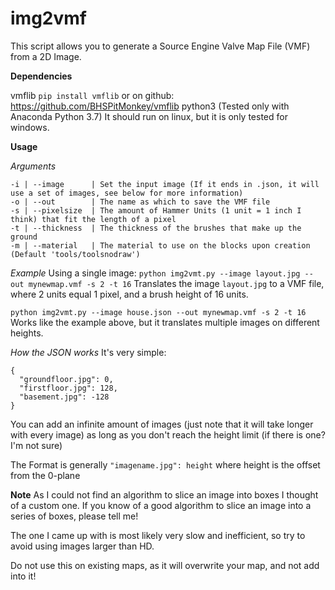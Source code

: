 # img2vmf
This script allows you to generate a Source Engine Valve Map File (VMF) from a 2D Image.

**Dependencies**

vmflib `pip install vmflib` or on github: https://github.com/BHSPitMonkey/vmflib
python3 (Tested only with Anaconda Python 3.7)
It should run on linux, but it is only tested for windows.

**Usage**

*Arguments*
```
-i | --image      | Set the input image (If it ends in .json, it will use a set of images, see below for more information)
-o | --out        | The name as which to save the VMF file
-s | --pixelsize  | The amount of Hammer Units (1 unit = 1 inch I think) that fit the length of a pixel
-t | --thickness  | The thickness of the brushes that make up the ground
-m | --material   | The material to use on the blocks upon creation (Default 'tools/toolsnodraw')
```

*Example*
Using a single image:
`python img2vmt.py --image layout.jpg --out mynewmap.vmf -s 2 -t 16`
    Translates the image `layout.jpg` to a VMF file, where 2 units equal 1 pixel, and a brush height of 16 units.

`python img2vmt.py --image house.json --out mynewmap.vmf -s 2 -t 16`
    Works like the example above, but it translates multiple images on different heights.

*How the JSON works*
It's very simple:
```
{
  "groundfloor.jpg": 0,
  "firstfloor.jpg": 128,
  "basement.jpg": -128
}
```
You can add an infinite amount of images (just note that it will take longer with every image) as long as you don't reach the height limit (if there is one? I'm not sure)

The Format is generally `"imagename.jpg": height` where height is the offset from the 0-plane

**Note**
As I could not find an algorithm to slice an image into boxes I thought of a custom one.
If you know of a good algorithm to slice an image into a series of boxes, please tell me!

The one I came up with is most likely very slow and inefficient, so try to avoid using images larger than HD.

Do not use this on existing maps, as it will overwrite your map, and not add into it!

